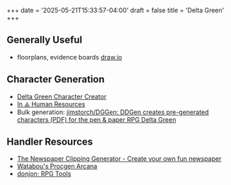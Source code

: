 +++
date = '2025-05-21T15:33:57-04:00'
draft = false
title = 'Delta Green'
+++

## Generally Useful

* floorplans, evidence boards [draw.io](https://app.diagrams.net/)

## Character Generation

* [Delta Green Character Creator](https://dgbirdwatching.com/CharacterSheet.html)
* [In ⟁ Human Resources](https://fnato.xyz/)
* Bulk generation: [jimstorch/DGGen: DDGen creates pre-generated characters (PDF) for the pen & paper RPG Delta Green](https://github.com/jimstorch/DGGen)

## Handler Resources

* [The Newspaper Clipping Generator - Create your own fun newspaper](https://www.fodey.com/generators/newspaper/snippet.asp)
* [Watabou's Procgen Arcana](https://watabou.github.io/)
* [donjon; RPG Tools](https://donjon.bin.sh/)
